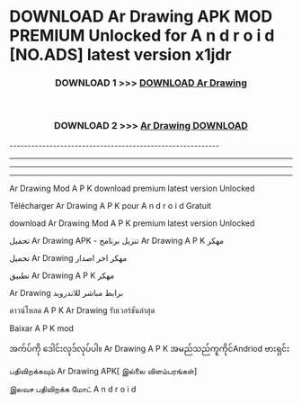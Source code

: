 # DOWNLOAD Ar Drawing  APK MOD PREMIUM Unlocked for A n d r o i d [NO.ADS] latest version x1jdr 



<div align="center">

<h3>DOWNLOAD 1 >>> <a href="https://getmod2.web.app/?judul=Ar Drawing ">DOWNLOAD Ar Drawing </a></h3><br>

<h3>DOWNLOAD 2 >>> <a href="https://getmod2.web.app/?judul=Ar Drawing ">Ar Drawing  DOWNLOAD </a></h3>

</div>
----------------------------------------------------------

----------------------------------------------------------

----------------------------------------------------------

----------------------------------------------------------

Ar Drawing  Mod A P K download premium latest version Unlocked

Télécharger Ar Drawing  A P K pour A n d r o i d Gratuit

download Ar Drawing  Mod A P K premium latest version Unlocked

تحميل Ar Drawing  APK - تنزيل برنامج Ar Drawing  A P K مهكر

تحميل Ar Drawing  مهكر اخر اصدار

تطبيق Ar Drawing  A P K مهكر

Ar Drawing  برابط مباشر للاندرويد

ดาวน์โหลด A P K Ar Drawing  รับเวอร์ชันล่าสุด

Baixar A P K mod

အက်ပ်ကို ဒေါင်းလုဒ်လုပ်ပါ။ Ar Drawing  A P K အမည်သည်ကူကိုင်Andriod ဗားရှင်း

பதிவிறக்கவும் Ar Drawing  APK[ இல்லை விளம்பரங்கள்] 
 
இலவச பதிவிறக்க மோட் A n d r o i d



